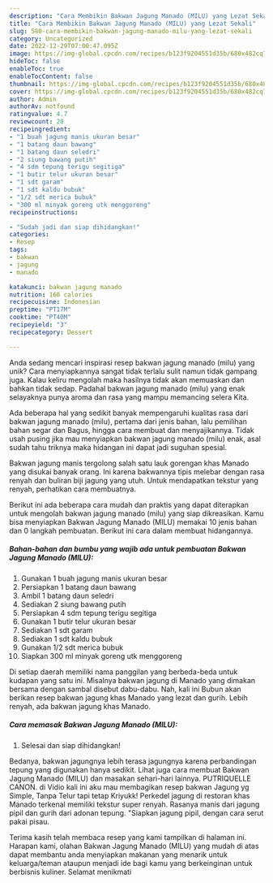 ```yaml
---
description: "Cara Membikin Bakwan Jagung Manado (MILU) yang Lezat Sekali"
title: "Cara Membikin Bakwan Jagung Manado (MILU) yang Lezat Sekali"
slug: 580-cara-membikin-bakwan-jagung-manado-milu-yang-lezat-sekali
category: Uncategorized
date: 2022-12-29T07:00:47.095Z
image: https://img-global.cpcdn.com/recipes/b123f9204551d35b/680x482cq70/bakwan-jagung-manado-milu-foto-resep-utama.jpg
hideToc: false
enableToc: true
enableTocContent: false
thumbnail: https://img-global.cpcdn.com/recipes/b123f9204551d35b/680x482cq70/bakwan-jagung-manado-milu-foto-resep-utama.jpg
cover: https://img-global.cpcdn.com/recipes/b123f9204551d35b/680x482cq70/bakwan-jagung-manado-milu-foto-resep-utama.jpg
author: Admin
authorAv: notfound
ratingvalue: 4.7
reviewcount: 20
recipeingredient:
- "1 buah jagung manis ukuran besar"
- "1 batang daun bawang"
- "1 batang daun seledri"
- "2 siung bawang putih"
- "4 sdm tepung terigu segitiga"
- "1 butir telur ukuran besar"
- "1 sdt garam"
- "1 sdt kaldu bubuk"
- "1/2 sdt merica bubuk"
- "300 ml minyak goreng utk menggoreng"
recipeinstructions:

- "Sudah jadi dan siap dihidangkan!"
categories:
- Resep
tags:
- bakwan
- jagung
- manado

katakunci: bakwan jagung manado 
nutrition: 160 calories
recipecuisine: Indonesian
preptime: "PT17M"
cooktime: "PT40M"
recipeyield: "3"
recipecategory: Dessert

---
```





Anda sedang mencari inspirasi resep bakwan jagung manado (milu) yang unik? Cara menyiapkannya sangat tidak terlalu sulit namun tidak gampang juga. Kalau keliru mengolah maka hasilnya tidak akan memuaskan dan bahkan tidak sedap. Padahal bakwan jagung manado (milu) yang enak selayaknya punya aroma dan rasa yang mampu memancing selera Kita.





Ada beberapa hal yang sedikit banyak mempengaruhi kualitas rasa dari bakwan jagung manado (milu), pertama dari jenis bahan, lalu pemilihan bahan segar dan Bagus, hingga cara membuat dan menyajikannya. Tidak usah pusing jika mau menyiapkan bakwan jagung manado (milu) enak,      asal sudah tahu triknya maka hidangan ini dapat jadi suguhan spesial.














Bakwan jagung manis tergolong salah satu lauk gorengan khas Manado yang disukai banyak orang. Ini karena bakwannya tipis melebar dengan rasa renyah dan buliran biji jagung yang utuh. Untuk mendapatkan tekstur yang renyah, perhatikan cara membuatnya.






Berikut ini ada beberapa cara mudah dan praktis yang dapat diterapkan untuk mengolah bakwan jagung manado (milu) yang siap dikreasikan. Kamu bisa menyiapkan Bakwan Jagung Manado (MILU) memakai 10 jenis bahan dan 0 langkah pembuatan. Berikut ini cara dalam membuat hidangannya.

<!--inarticleads1-->

##### Bahan-bahan dan bumbu yang wajib ada untuk pembuatan Bakwan Jagung Manado (MILU):

1. Gunakan 1 buah jagung manis ukuran besar
1. Persiapkan 1 batang daun bawang
1. Ambil 1 batang daun seledri
1. Sediakan 2 siung bawang putih
1. Persiapkan 4 sdm tepung terigu segitiga
1. Gunakan 1 butir telur ukuran besar
1. Sediakan 1 sdt garam
1. Sediakan 1 sdt kaldu bubuk
1. Gunakan 1/2 sdt merica bubuk
1. Siapkan 300 ml minyak goreng utk menggoreng


Di setiap daerah memiliki nama panggilan yang berbeda-beda untuk kudapan yang satu ini. Misalnya bakwan jagung di Manado yang dimakan bersama dengan sambal disebut dabu-dabu. Nah, kali ini Bubun akan berikan resep bakwan jagung khas Manado yang lezat dan gurih. Lebih renyah, ada bakwan jagung khas Manado. 

<!--inarticleads2-->

##### Cara memasak Bakwan Jagung Manado (MILU):


1. Selesai dan siap dihidangkan!

Bedanya, bakwan jagungnya lebih terasa jagungnya karena perbandingan tepung yang digunakan hanya sedikit. Lihat juga cara membuat Bakwan Jagung Manado (MILU) dan masakan sehari-hari lainnya. PUTRIQUELLE CANON. di Vidio kali ini aku mau membagikan resep bakwan Jagung yg Simple, Tanpa Telur tapi tetap Kriyukk! Perkedel jagung di restoran khas Manado terkenal memiliki tekstur super renyah. Rasanya manis dari jagung pipil dan gurih dari adonan tepung. &#34;Siapkan jagung pipil, dengan cara serut pakai pisau. 

Terima kasih telah membaca resep yang kami tampilkan di halaman ini. Harapan kami, olahan Bakwan Jagung Manado (MILU) yang mudah di atas dapat membantu anda menyiapkan makanan yang menarik untuk keluarga/teman ataupun menjadi ide bagi kamu yang berkeinginan untuk berbisnis kuliner. Selamat menikmati
